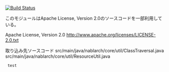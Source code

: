 [![Build Status](https://travis-ci.org/travis-nab/nablarch-core.svg?branch=develop)](https://travis-ci.org/travis-nab/nablarch-core)


   このモジュールはApache License, Version 2.0のソースコードを一部利用している。

   Apache License, Version 2.0
       http://www.apache.org/licenses/LICENSE-2.0.txt

   取り込み先ソースコード
     src/main/java/nablarch/core/util/ClassTraversal.java
     src/main/java/nablarch/core/util/ResourceUtil.java
     
     test
